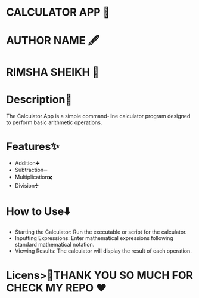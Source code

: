 <h1>CALCULATOR APP  📳</h1>
<h1>AUTHOR NAME 🖋️</h1>
<h1>RIMSHA SHEIKH 🖤</h1>
<h1>Description📌</h1>
<p>The Calculator App is a simple command-line calculator program designed to perform basic arithmetic operations.</p>

<h1>Features✨</h1>
<ul>
 <li> Addition➕ </li>
<li>Subtraction➖</li>
<li>Multiplication✖️</li>
<li>Division➗</li>
</ul>

<h1>How to Use⬇️</h1>
<ul>
<li> Starting the Calculator: Run the executable or script for the calculator.</li> 
<li>Inputting Expressions: Enter mathematical expressions following standard mathematical notation.</li> 
<li>Viewing Results: The calculator will display the result of each operation.</li> 

</ul>

<h1>Licens>📍</h1?
This project is licensed under the SIC License. See LICENSE.md for details.

<h1>THANK YOU SO MUCH FOR CHECK MY REPO ❤️</h1>

